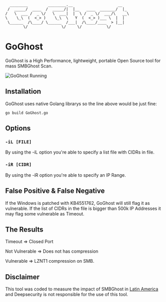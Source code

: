 ```
  ________         ________.__                    __   
 /  _____/  ____  /  _____/|  |__   ____  _______/  |_ 
/   \  ___ /  _ \/   \  ___|  |  \ /  _ \/  ___/\   __\
\    \_\  (  <_> )    \_\  \   Y  (  <_> )___ \  |  |  
 \______  /\____/ \______  /___|  /\____/____  > |__|  
        \/               \/     \/           \/        

 ```
                                                
# GoGhost

GoGhost is a High Performance, lightweight, portable Open Source tool for mass SMBGhost Scan.

![GoGhost Running](https://github.com/deepsecurity-pe/GoGhost/blob/master/GoGhost.PNG)


## Installation

GoGhost uses native Golang librarys so the line above would be just fine:

```
go build GoGhost.go
```    

## Options
### `-iL [FILE]`
By using the -iL option you're able to specify a list file with CIDRs in file.

### `-iR [CIDR]`
By using the -iR option you're able to specify an IP Range.

## False Positive & False Negative
If the Windows is patched with KB4551762, GoGhost will still flag it as vulnerable. If the list of CIDRs in the file is bigger than 500k IP Addresses it may flag some vulnerable as Timeout. 

## The Results
Timeout => Closed Port

Not Vulnerable => Does not has compression

Vulnerable => LZNT1 compression on SMB.

## Disclaimer
This tool was coded to measure the impact of SMBGhost in [Latin America](https://deepsecurity.pe/blog) and Deepsecurity is not responsible for the use of this tool. 
